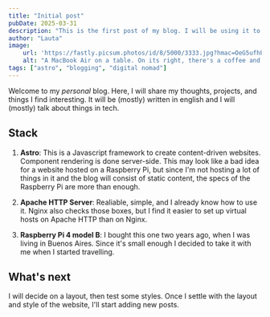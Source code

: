 ```yaml
---
title: "Initial post"
pubDate: 2025-03-31
description: "This is the first post of my blog. I will be using it to test styles and layouts."
author: "Lauta"
image:
    url: 'https://fastly.picsum.photos/id/8/5000/3333.jpg?hmac=OeG5ufhPYQBd6Rx1TAldAuF92lhCzAhKQKttGfawWuA'
    alt: "A MacBook Air on a table. On its right, there's a coffee and an Iphone. On its left, there's a notebook and a pen."
tags: ["astro", "blogging", "digital nomad"]
---
```

Welcome to my _personal_ blog. Here, I will share my thoughts, projects, and things I find interesting. It will be (mostly) written in english and I will (mostly) talk about things in tech.

## Stack

1. **Astro**: This is a Javascript framework to create content-driven websites. Component rendering is done server-side. This may look like a bad idea for a website hosted on a Raspberry Pi, but since I'm not hosting a lot of things in it and the blog will consist of static content, the specs of the Raspberry Pi are more than enough.

2. **Apache HTTP Server**: Realiable, simple, and I already know how to use it. Nginx also checks those boxes, but I find it easier to set up virtual hosts on Apache HTTP than on Nginx. 

3. **Raspberry Pi 4 model B**: I bought this one two years ago, when I was living in Buenos Aires. Since it's small enough I decided to take it with me when I started travelling.

## What's next

I will decide on a layout, then test some styles. Once I settle with the layout and style of the website, I'll start adding new posts.